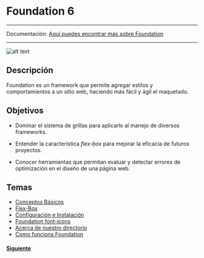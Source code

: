 # **Foundation 6**
***
Documentación: [Aquí puedes encontrar más sobre Foundation](http://foundation.zurb.com/sites/docs/)
***
![alt text](http://foundation.zurb.com/assets/img/learn/features/svgs/code-reduction-01.svg)

## Descripción
Foundation es un framework que permite agregar estilos y comportamientos a un sitio web, haciendo más fácil y ágil el maquetado.

## Objetivos
- Dominar el sistema de grillas para aplicarlo al manejo de diversos frameworks.

- Entender la característica *flex-box* para mejorar la eficacia de futuros proyectos.

- Conocer herramientas que permitan evaluar y detectar errores de optimización en el diseño de una página web.

## Temas
* [Conceptos Básicos](/Talleres/foundation/page2.md)
* [Flex-Box](/Talleres/foundation/page3.md)
* [Configuración e Instalación](/Talleres/foundation/page4.md)
* [Foundation font-icons](/Talleres/foundation/page5.md)
* [Acerca de nuestro directorio](/Talleres/foundation/page6.md)
* [Como funciona Foundation](/Talleres/foundation/page7.md)

#### [Siguiente](page2.md)
